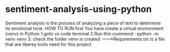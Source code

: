 # sentiment-analysis-using-python
Sentiment analysis is the process of analyzing a piece of text to determine its emotional tone.
HOW TO RUN
first  You have create a virtual environment (venv) in Python
1.goto vs code terminal
2.Run this commend : python -m venv venv
3. check the folder venv is created 
--->Requirements.txt is a file that are liberey tools need for this project

